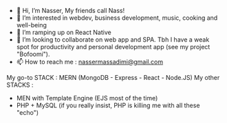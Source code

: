 - 👋 Hi, I’m Nasser, My friends call Nass!
- 👀 I’m interested in webdev, business development, music, cooking and well-being
- 🌱 I’m ramping up on React Native 
- 💞️ I’m looking to collaborate on web app and SPA. Tbh I have a weak spot for productivity and personal development app (see my project "Bofoomi").
- 📫 How to reach me : nassermassadimi@gmail.com

My go-to STACK : MERN (MongoDB - Express - React - Node.JS)
My other STACKS :
- MEN with Template Engine (EJS most of the time)
- PHP + MySQL (if you really insist, PHP is killing me with all these "echo")
